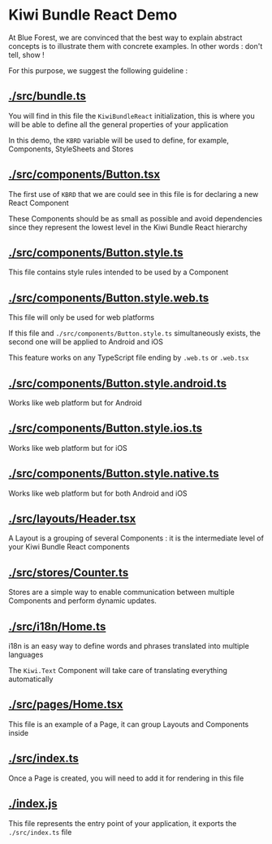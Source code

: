 
# Kiwi Bundle React Demo

At Blue Forest, we are convinced that the best way to explain abstract concepts is to illustrate them with concrete examples. In other words : don't tell, show !

For this purpose, we suggest the following guideline :


## [./src/bundle.ts](./src/bundle.ts)
You will find in this file the `KiwiBundleReact` initialization, this is where you will be able to define all the general properties of your application

In this demo, the `KBRD` variable will be used to define, for example, Components, StyleSheets and Stores


## [./src/components/Button.tsx](./src/components/Button.tsx)
The first use of `KBRD` that we are could see in this file is for declaring a new React Component

These Components should be as small as possible and avoid dependencies since they represent the lowest level in the Kiwi Bundle React hierarchy


## [./src/components/Button.style.ts](./src/components/Button.style.ts)
This file contains style rules intended to be used by a Component


## [./src/components/Button.style.web.ts](./src/components/Button.style.web.ts)
This file will only be used for web platforms

If this file and `./src/components/Button.style.ts` simultaneously exists, the second one will be applied to Android and iOS

This feature works on any TypeScript file ending by `.web.ts` or `.web.tsx`


## [./src/components/Button.style.android.ts](./src/components/Button.android.ts)
Works like web platform but for Android


## [./src/components/Button.style.ios.ts](./src/components/Button.style.ios.ts)
Works like web platform but for iOS


## [./src/components/Button.style.native.ts](./src/components/Button.style.native.ts)
Works like web platform but for both Android and iOS


## [./src/layouts/Header.tsx](./src/layouts/Header.tsx)
A Layout is a grouping of several Components : it is the intermediate level of your Kiwi Bundle React components


## [./src/stores/Counter.ts](./src/stores/Counter.ts)
Stores are a simple way to enable communication between multiple Components and perform dynamic updates.


## [./src/i18n/Home.ts](./src/i18n/Home.ts)
i18n is an easy way to define words and phrases translated into multiple languages

The `Kiwi.Text` Component will take care of translating everything automatically


## [./src/pages/Home.tsx](./src/pages/Home.tsx)
This file is an example of a Page, it can group Layouts and Components inside


## [./src/index.ts](./src/index.ts)
Once a Page is created, you will need to add it for rendering in this file


## [./index.js](./index.js)
This file represents the entry point of your application, it exports the `./src/index.ts` file
